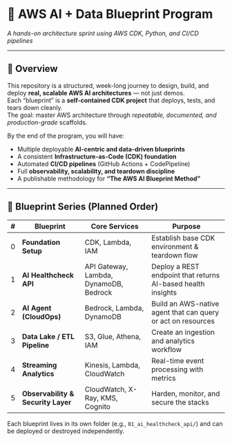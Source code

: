 # 🧭 AWS AI + Data Blueprint Program  
*A hands-on architecture sprint using AWS CDK, Python, and CI/CD pipelines*

---

## 🚀 Overview
This repository is a structured, week-long journey to design, build, and deploy **real, scalable AWS AI architectures** — not just demos.  
Each “blueprint” is a **self-contained CDK project** that deploys, tests, and tears down cleanly.  
The goal: master AWS architecture through *repeatable, documented, and production-grade* scaffolds.

By the end of the program, you will have:
- Multiple deployable **AI-centric and data-driven blueprints**
- A consistent **Infrastructure-as-Code (CDK) foundation**
- Automated **CI/CD pipelines** (GitHub Actions + CodePipeline)
- Full **observability, scalability, and teardown discipline**
- A publishable methodology for **“The AWS AI Blueprint Method”**

---

## 🧩 Blueprint Series (Planned Order)

| # | Blueprint | Core Services | Purpose |
|---|------------|----------------|----------|
| 0 | **Foundation Setup** | CDK, Lambda, IAM | Establish base CDK environment & teardown flow |
| 1 | **AI Healthcheck API** | API Gateway, Lambda, DynamoDB, Bedrock | Deploy a REST endpoint that returns AI-based health insights |
| 2 | **AI Agent (CloudOps)** | Bedrock, Lambda, DynamoDB | Build an AWS-native agent that can query or act on resources |
| 3 | **Data Lake / ETL Pipeline** | S3, Glue, Athena, IAM | Create an ingestion and analytics workflow |
| 4 | **Streaming Analytics** | Kinesis, Lambda, CloudWatch | Real-time event processing with metrics |
| 5 | **Observability & Security Layer** | CloudWatch, X-Ray, KMS, Cognito | Harden, monitor, and secure the stacks |

Each blueprint lives in its own folder (e.g., `01_ai_healthcheck_api/`) and can be deployed or destroyed independently.
